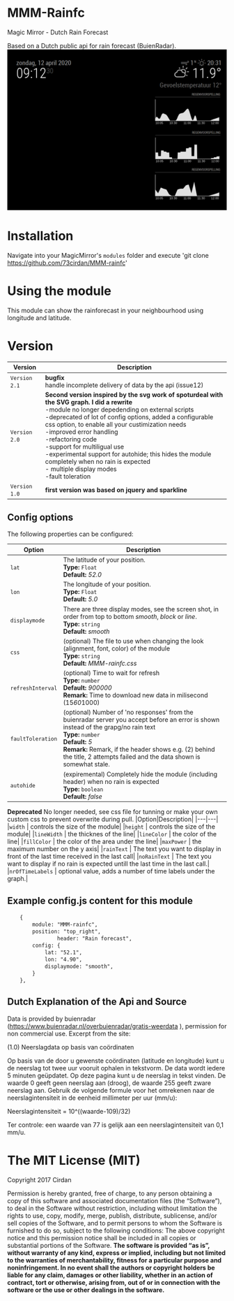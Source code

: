 # MMM-Rainfc

Magic Mirror - Dutch Rain Forecast

Based on a Dutch public api for rain forecast (BuienRadar). 
![call](https://github.com/73cirdan/MMM-rainfc/blob/master/screenshot2.png)

# Installation
Navigate into your MagicMirror's `modules` folder and execute
 'git clone https://github.com/73cirdan/MMM-rainfc'
# Using the module
This module can show the rainforecast in your neighbourhood using longitude and latitude.

# Version

|Version|Description|
|---|---|
|`Version 2.1`|**bugfix**<br>handle incomplete delivery of data by the api (issue12)|
|`Version 2.0`|**Second version inspired by the svg work of spoturdeal with the SVG graph. I did a rewrite**<br>-module no longer depedending on external scripts<br>-deprecated of lot of config options, added a configurable css option, to enable all your custimization needs<br>-improved error handling<br>-refactoring code<br>-support for multiligual use<br>-experimental support for autohide; this hides the module completely when no rain is expected<br>- multiple display modes<br>-fault toleration|
|`Version 1.0`| **first version was based on jquery and sparkline**|
 

## Config options
The following properties can be configured:

|Option|Description|
|---|---|
|`lat`| The latitude of your position.<br>**Type:** `Float`<br>**Default:** <i>52.0</i>|
|`lon`| The longitude of your position.<br>**Type:** `Float`<br>**Default:** <i>5.0</i>|
|`displaymode`|  There are three display modes, see the screen shot, in order from top to bottom <i>smooth</i>, <i>block</i> or <i>line</i>. <br>**Type:** `string` <br>**Default:**<i> smooth<i>|
|`css`| (optional) The file to use when changing the look (alignment, font, color) of the module<br>**Type:** `string`<br>**Default:** <i>MMM-rainfc.css</i>|
|`refreshInterval`| (optional) Time to wait for refresh <br>**Type:** `number`<br>**Default:** <i>900000</i><br>**Remark:** Time to download new data in milisecond (15*60*1000)|
|`faultToleration`| (optional) Number of 'no responses' from the buienradar server you accept before an error is shown instead of the grapg/no rain text <br>**Type:** `number`<br>**Default:** <i>5</i><br>**Remark:** Remark, if the header shows e.g. (2) behind the title, 2 attempts failed and the data shown is somewhat stale.|
|`autohide`| (expiremental) Completely hide the module (including header) when no rain is expected <br>**Type:** `boolean`<br>**Default:** <i>false</i>|

**Deprecated**
No longer needed, see css file for tunning or make your own custom css to prevent overwrite during pull.
|Option|Description|
|---|---|
|`width` | controls the size of the module|
|`height` | controls the size of the module|
|`lineWidth` | the thicknes of the line|
|`lineColor` | the color of the line|
|`fillColor` | the color of the area under the line|
|`maxPower` | the maximum number on the y axis|
|`rainText` | The text you want to display in front of the last time received in the last call|
|`noRainText` |	The text you want to display if no rain is expected untill the last time in the last call.|
|`nrOfTimeLabels` | optional value, adds a number of time labels under the graph.|

## Example config.js content for this module
		{
			module: "MMM-rainfc",
			position: "top_right",
                	header: "Rain forecast",
			config: {
				lat: "52.1",
				lon: "4.90", 
				displaymode: "smooth",
			}
		},
## Dutch Explanation of the Api and Source
Data is provided by buienradar (https://www.buienradar.nl/overbuienradar/gratis-weerdata ), permission for non commercial use. Excerpt from the site:

(1.0) Neerslagdata op basis van coördinaten

Op basis van de door u gewenste coördinaten (latitude en longitude) kunt u de neerslag tot twee uur vooruit ophalen in tekstvorm. De data wordt iedere 5 minuten geüpdatet. Op deze pagina kunt u de neerslag in tekst vinden. De waarde 0 geeft geen neerslag aan (droog), de waarde 255 geeft zware neerslag aan. Gebruik de volgende formule voor het omrekenen naar de neerslagintensiteit in de eenheid millimeter per uur (mm/u):

Neerslagintensiteit = 10^((waarde-109)/32)

Ter controle: een waarde van 77 is gelijk aan een neerslagintensiteit van 0,1 mm/u.

The MIT License (MIT) 
===================== 
Copyright 2017 Cirdan

Permission is hereby granted, free of charge, to any person obtaining a copy of this software and associated documentation files (the “Software”), to deal in the Software without restriction, including without limitation the rights to use, copy, modify, merge, publish, distribute, sublicense, and/or sell copies of the Software, and to permit persons to whom the Software is furnished to do so, subject to the following conditions: The above copyright notice and this permission notice shall be included in all copies or substantial portions of the Software. **The software is provided “as is”, without warranty of any kind, express or implied, including but not limited to the warranties of merchantability, fitness for a particular purpose and noninfringement. In no event shall the authors or copyright holders be liable for any claim, damages or other liability, whether in an action of contract, tort or otherwise, arising from, out of or in connection with the software or the use or other dealings in the software.** 

